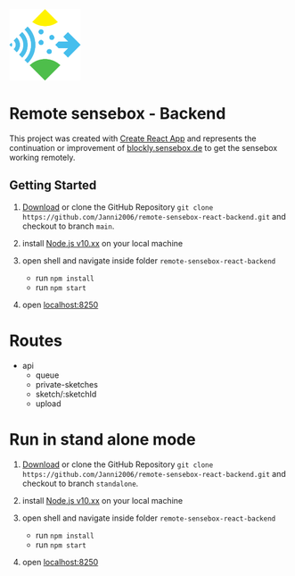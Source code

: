  <img src="sensebox_logo.svg?raw=true" height="128" alt="senseBox Logo"/>

# Remote sensebox - Backend

This project was created with [Create React App](https://github.com/facebook/create-react-app) and represents the continuation or improvement of [blockly.sensebox.de](https://blockly.sensebox.de/ardublockly/?lang=de&board=sensebox-mcu) to get the sensebox working remotely.


## Getting Started

1. [Download](https://github.com/Janni2006/remote-sensebox-react-backend/archive/refs/heads/main.zip) or clone the GitHub Repository ``git clone https://github.com/Janni2006/remote-sensebox-react-backend.git`` and checkout to branch ``main``.

2. install [Node.js v10.xx](https://nodejs.org/en/) on your local machine

3. open shell and navigate inside folder ``remote-sensebox-react-backend``
    * run ``npm install``
    * run ``npm start``
4. open  [localhost:8250](http://localhost:8250)

# Routes
- api
    - queue
    - private-sketches
    - sketch/:sketchId
    - upload

# Run in stand alone mode
1. [Download](https://github.com/Janni2006/remote-sensebox-react-backend/archive/refs/heads/standalone.zip) or clone the GitHub Repository ``git clone https://github.com/Janni2006/remote-sensebox-react-backend.git`` and checkout to branch ``standalone``.

2. install [Node.js v10.xx](https://nodejs.org/en/) on your local machine

3. open shell and navigate inside folder ``remote-sensebox-react-backend``
    * run ``npm install``
    * run ``npm start``
4. open  [localhost:8250](http://localhost:8250)
